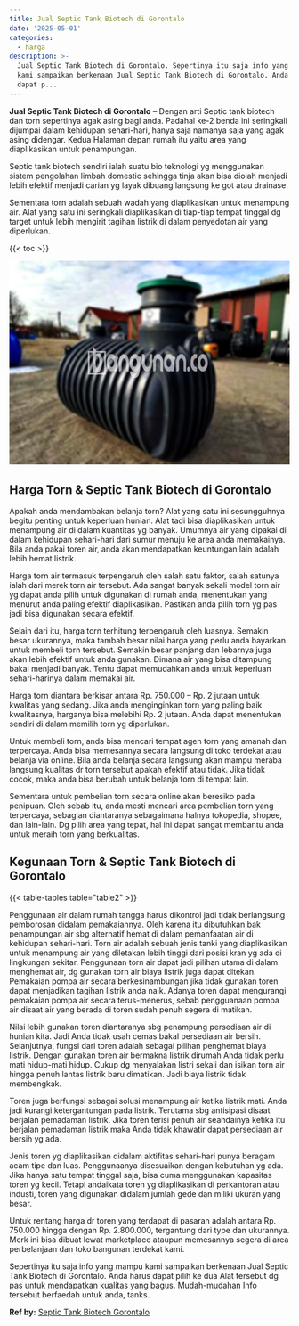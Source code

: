 ```yaml
---
title: Jual Septic Tank Biotech di Gorontalo
date: '2025-05-01'
categories:
  - harga
description: >-
  Jual Septic Tank Biotech di Gorontalo. Sepertinya itu saja info yang mampu
  kami sampaikan berkenaan Jual Septic Tank Biotech di Gorontalo. Anda harus
  dapat p...
---
```


**Jual Septic Tank Biotech di Gorontalo** – Dengan arti Septic tank biotech dan torn sepertinya agak asing bagi anda. Padahal ke-2 benda ini seringkali dijumpai dalam kehidupan sehari-hari, hanya saja namanya saja yang agak asing didengar. Kedua Halaman depan rumah itu yaitu area yang diaplikasikan untuk penampungan.

Septic tank biotech sendiri ialah suatu bio teknologi yg menggunakan sistem pengolahan limbah domestic sehingga tinja akan bisa diolah menjadi lebih efektif menjadi carian yg layak dibuang langsung ke got atau drainase.

Sementara torn adalah sebuah wadah yang diaplikasikan untuk menampung air. Alat yang satu ini seringkali diaplikasikan di tiap-tiap tempat tinggal dg target untuk lebih mengirit tagihan listrik di dalam penyedotan air yang diperlukan.

{{< toc >}}

![Jual Septic Tank Biotech di Gorontalo](/images/jual-bio-septictank-18.png)

## Harga Torn & Septic Tank Biotech di Gorontalo

Apakah anda mendambakan belanja torn? Alat yang satu ini sesungguhnya begitu penting untuk keperluan hunian. Alat tadi bisa diaplikasikan untuk menampung air di dalam kuantitas yg banyak. Umumnya air yang dipakai di dalam kehidupan sehari-hari dari sumur menuju ke area anda memakainya. Bila anda pakai toren air, anda akan mendapatkan keuntungan lain adalah lebih hemat listrik.

Harga torn air termasuk terpengaruh oleh salah satu faktor, salah satunya ialah dari merek torn air tersebut. Ada sangat banyak sekali model torn air yg dapat anda pilih untuk digunakan di rumah anda, menentukan yang menurut anda paling efektif diaplikasikan. Pastikan anda pilih torn yg pas jadi bisa digunakan secara efektif.

Selain dari itu, harga torn terhitung terpengaruh oleh luasnya. Semakin besar ukurannya, maka tambah besar nilai harga yang perlu anda bayarkan untuk membeli torn tersebut. Semakin besar panjang dan lebarnya juga akan lebih efektif untuk anda gunakan. Dimana air yang bisa ditampung bakal menjadi banyak. Tentu dapat memudahkan anda untuk keperluan sehari-harinya dalam memakai air.

Harga torn diantara berkisar antara Rp. 750.000 – Rp. 2 jutaan untuk kwalitas yang sedang. Jika anda menginginkan torn yang paling baik kwalitasnya, harganya bisa melebihi Rp. 2 jutaan. Anda dapat menentukan sendiri di dalam memilih torn yg diperlukan.

Untuk membeli torn, anda bisa mencari tempat agen torn yang amanah dan terpercaya. Anda bisa memesannya secara langsung di toko terdekat atau belanja via online. Bila anda belanja secara langsung akan mampu meraba langsung kualitas dr torn tersebut apakah efektif atau tidak. Jika tidak cocok, maka anda bisa berubah untuk belanja torn di tempat lain.

Sementara untuk pembelian torn secara online akan beresiko pada penipuan. Oleh sebab itu, anda mesti mencari area pembelian torn yang terpercaya, sebagian diantaranya sebagaimana halnya tokopedia, shopee, dan lain-lain. Dg pilih area yang tepat, hal ini dapat sangat membantu anda untuk meraih torn yang berkualitas.

## Kegunaan Torn & Septic Tank Biotech di Gorontalo

{{< table-tables table="table2" >}}

Penggunaan air dalam rumah tangga harus dikontrol jadi tidak berlangsung pemborosan didalam pemakaiannya. Oleh karena itu dibutuhkan bak penampungan air sbg alternatif hemat di dalam pemanfaatan air di kehidupan sehari-hari. Torn air adalah sebuah jenis tanki yang diaplikasikan untuk menampung air yang diletakan lebih tinggi dari posisi kran yg ada di lingkungan sekitar. Penggunaan torn air dapat jadi pilihan utama di dalam menghemat air, dg gunakan torn air biaya listrik juga dapat ditekan. Pemakaian pompa air secara berkesinambungan jika tidak gunakan toren dapat menjadikan tagihan listrik anda naik. Adanya toren dapat mengurangi pemakaian pompa air secara terus-menerus, sebab pengguanaan pompa air disaat air yang berada di toren sudah penuh segera di matikan.

Nilai lebih gunakan toren diantaranya sbg penampung persediaan air di hunian kita. Jadi Anda tidak usah cemas bakal persediaan air bersih. Selanjutnya, fungsi dari toren adalah sebagai pilihan penghemat biaya listrik. Dengan gunakan toren air bermakna listrik dirumah Anda tidak perlu mati hidup-mati hidup. Cukup dg menyalakan listri sekali dan isikan torn air hingga penuh lantas listrik baru dimatikan. Jadi biaya listrik tidak membengkak.

Toren juga berfungsi sebagai solusi menampung air ketika listrik mati. Anda jadi kurangi ketergantungan pada listrik. Terutama sbg antisipasi disaat berjalan pemadaman listrik. Jika toren terisi penuh air seandainya ketika itu berjalan pemadaman listrik maka Anda tidak khawatir dapat persediaan air bersih yg ada.

Jenis toren yg diaplikasikan didalam aktifitas sehari-hari punya beragam acam tipe dan luas. Penggunaanya disesuaikan dengan kebutuhan yg ada. Jika hanya satu tempat tinggal saja, bisa cuma menggunakan kapasitas toren yg kecil. Tetapi andaikata toren yg diaplikasikan di perkantoran atau industi, toren yang digunakan didalam jumlah gede dan miliki ukuran yang besar.

Untuk rentang harga dr toren yang terdapat di pasaran adalah antara Rp. 750.000 hingga dengan Rp. 2.800.000, tergantung dari type dan ukurannya. Merk ini bisa dibuat lewat marketplace ataupun memesannya segera di area perbelanjaan dan toko bangunan terdekat kami.

Sepertinya itu saja info yang mampu kami sampaikan berkenaan Jual Septic Tank Biotech di Gorontalo. Anda harus dapat pilih ke dua Alat tersebut dg pas untuk mendapatkan kualitas yang bagus. Mudah-mudahan Info tersebut berfaedah untuk anda, tanks.

**Ref by:** [Septic Tank Biotech Gorontalo](https://id.wikipedia.org/wiki/Septic)
